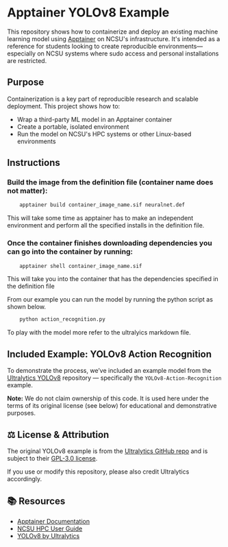 # Apptainer YOLOv8 Example

This repository shows how to containerize and deploy an existing machine learning model using [Apptainer](https://apptainer.org/) on NCSU's infrastructure. It's intended as a reference for students looking to create reproducible environments—especially on NCSU systems where sudo access and personal installations are restricted.

## Purpose

Containerization is a key part of reproducible research and scalable deployment. This project shows how to:

- Wrap a third-party ML model in an Apptainer container
- Create a portable, isolated environment
- Run the model on NCSU's HPC systems or other Linux-based environments

## Instructions

### Build the image from the definition file (container name does not matter):  
```bash
    apptainer build container_image_name.sif neuralnet.def  
```
This will take some time as apptainer has to make an independent environment and perform all the specified installs in the definition file.  

### Once the container finishes downloading dependencies you can go into the container by running:  
```bash
    apptainer shell container_image_name.sif
```  

This will take you into the container that has the dependencies specified in the definition file  

From our example you can run the model by running the python script as shown below.  
```bash
    python action_recognition.py 
```  

To play with the model more refer to the ultralyics markdown file.  

## Included Example: YOLOv8 Action Recognition

To demonstrate the process, we’ve included an example model from the [Ultralytics YOLOv8](https://github.com/ultralytics/ultralytics) repository — specifically the `YOLOv8-Action-Recognition` example.

**Note:** We do not claim ownership of this code. It is used here under the terms of its original license (see below) for educational and demonstrative purposes.

## ⚖️ License & Attribution

The original YOLOv8 example is from the [Ultralytics GitHub repo](https://github.com/ultralytics/ultralytics) and is subject to their [GPL-3.0 license](https://github.com/ultralytics/ultralytics/blob/main/LICENSE).

If you use or modify this repository, please also credit Ultralytics accordingly.

## 📚 Resources

- [Apptainer Documentation](https://apptainer.org/docs/)
- [NCSU HPC User Guide](https://hpc.ncsu.edu/)
- [YOLOv8 by Ultralytics](https://github.com/ultralytics/ultralytics)

